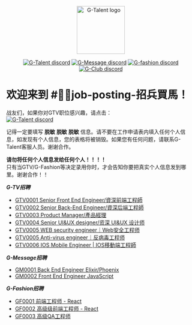 <p align="center">
    <img width="128" src="https://cdn.discordapp.com/icons/722949830200000574/9a27cf49917a67376ba4ac5b29c5265c.png?size=128" alt="G-Talent logo">
</p>
<p align="center">
      <a href="https://discord.gg/rUA99Qd"><img src="https://img.shields.io/badge/discord-join-black" alt="G-Talent discord"></a>
      <a href="https://discord.com/channels/730052930547482686/"><img src="https://img.shields.io/badge/discord-G_Message-green" alt="G-Message discord"></a>
      <a href="https://discord.com/channels/731732731565703279/"><img src="https://img.shields.io/badge/discord-G_Fashion-blue" alt="G-fashion discord"></a>
      <a href="https://discord.com/channels/731732762708672602/"><img src="https://img.shields.io/badge/discord-G_Club-yellow" alt="G-Club discord"></a>
</p>

# 欢迎来到 #🐎🐎job-posting-招兵買馬！

战友们，如果你对GTV职位感兴趣，请点击：   
<a href="https://discord.gg/rUA99Qd"><img src="https://img.shields.io/badge/discord-apply--for--job-green?logo=discord&style=for-the-badge" alt="G-Talent discord"></a>   
  
记得一定要填写 **脱敏** **脱敏** **脱敏** 信息。请不要在工作申请表内填入任何个人信息，如发现有个人信息，您的表格将被销毁。如果您有任何问题，请联系G-Talent客服人员。谢谢合作。
   
**请勿将任何个人信息发给任何个人！！！！**    
只有当GTV/G-Fashion等决定录用你时，才会告知你要把真实个人信息发到哪里。谢谢合作！！
   
***G-TV招聘***   
         
- [GTV0001 Senior Front End Engineer/資深前端工程師](https://github.com/gtalent-community/jobs/tree/master/jobs/Senior_Front_End_Engineer_GTV0001.md)   
- [GTV0002 Senior Back-End Engineer/資深后端工程師](https://github.com/gtalent-community/jobs/tree/master/jobs/Senior_Back_End_Engineer_GTV0002.md)  
- [GTV0003 Product Manager/產品經理](https://github.com/gtalent-community/jobs/tree/master/jobs/Product_Manager_GTV0003.md)  
- [GTV0004 Senior UI&UX designer/资深 UI&UX 设计师](https://github.com/gtalent-community/jobs/tree/master/jobs/Senior_UIUX_designer_GTV0004.md)  
- [GTV0005 WEB security engineer｜Web安全⼯程师](https://github.com/gtalent-community/jobs/tree/master/jobs/WEB_Secturity_Engineer_GTV0005.md)  
- [GTV0005 Anti-virus engineer｜反病毒⼯程师](https://github.com/gtalent-community/jobs/tree/master/jobs/WEB_Anti_virus_Engineer_GTV0005.md)  
- [GTV0006 IOS Mobile Engineer | IOS移動端⼯程師](https://github.com/gtalent-community/jobs/tree/master/jobs/IOS_Mobile_Engineer_GTV0006.md)  

***G-Message招聘***

- [GM0001 Back End Engineer Elixir/Phoenix](https://github.com/gtalent-community/jobs/tree/master/jobs/Back_End_Engineer_Elixir_Phoenix_GM0001.md)
- [GM0002 Front End Engineer JavaScript](https://github.com/gtalent-community/jobs/tree/master/jobs/Front_End_Engineer_JavaScript_GM0002.md)

***G-Fashion招聘***

- [GF0001 前端工程师 - React](https://github.com/gtalent-community/jobs/tree/master/jobs/Front_End_Engineer_React_GF0001.md)
- [GF0002 高级级前端工程师 - React](https://github.com/gtalent-community/jobs/tree/master/jobs/Senior_Front_End_Engineer_React_GF0002.md)
- [GF0003 ⾼级QA⼯程师](https://github.com/gtalent-community/jobs/tree/master/jobs/Senior_QA_Engineer_GF0003.md)
